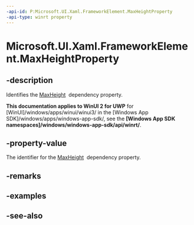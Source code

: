 ```yaml
---
-api-id: P:Microsoft.UI.Xaml.FrameworkElement.MaxHeightProperty
-api-type: winrt property
---
```


<!-- Property syntax
public Windows.UI.Xaml.DependencyProperty MaxHeightProperty { get; }
-->

# Microsoft.UI.Xaml.FrameworkElement.MaxHeightProperty

## -description
Identifies the [MaxHeight](frameworkelement_maxheight.md)  dependency property.

**This documentation applies to WinUI 2 for UWP** for [WinUI]/windows/apps/winui/winui3/ in the [Windows App SDK]/windows/apps/windows-app-sdk/, see the **[Windows App SDK namespaces]/windows/windows-app-sdk/api/winrt/**.

## -property-value
The identifier for the [MaxHeight](frameworkelement_maxheight.md)  dependency property.

## -remarks

## -examples

## -see-also
